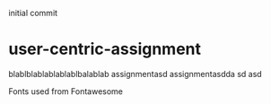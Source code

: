 initial commit
# user-centric-assignment

blablblablablablablbalablab
assignmentasd
assignmentasdda
sd
asd

Fonts used from Fontawesome
